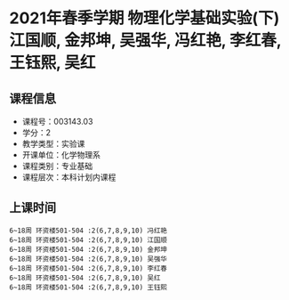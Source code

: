 # 2021年春季学期 物理化学基础实验(下) 江国顺, 金邦坤, 吴强华, 冯红艳, 李红春, 王钰熙, 吴红






## 课程信息

- 课程号：003143.03
- 学分：2
- 教学类型：实验课
- 开课单位：化学物理系
- 课程类别：专业基础
- 课程层次：本科计划内课程

## 上课时间

```
6~18周 环资楼501-504 :2(6,7,8,9,10) 冯红艳
6~18周 环资楼501-504 :2(6,7,8,9,10) 江国顺
6~18周 环资楼501-504 :2(6,7,8,9,10) 金邦坤
6~18周 环资楼501-504 :2(6,7,8,9,10) 吴强华
6~18周 环资楼501-504 :2(6,7,8,9,10) 李红春
6~18周 环资楼501-504 :2(6,7,8,9,10) 吴红
6~18周 环资楼501-504 :2(6,7,8,9,10) 王钰熙
```

